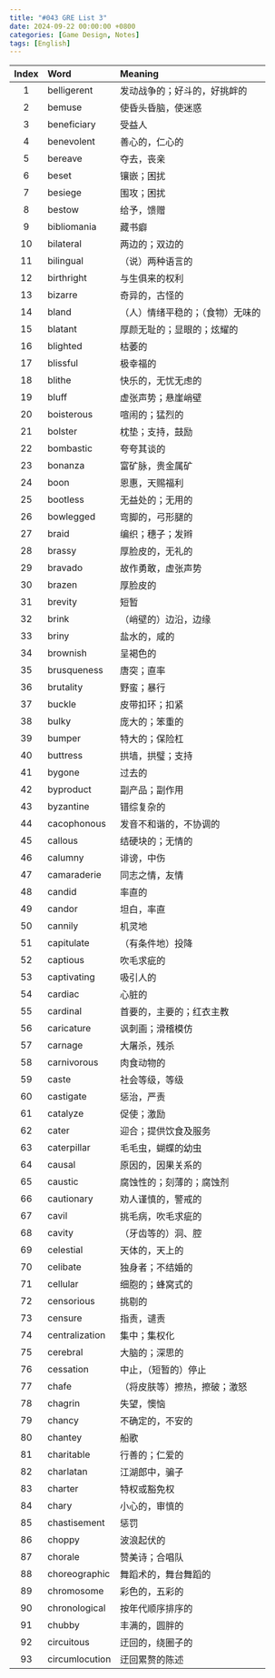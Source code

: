 ```yaml
---
title: "#043 GRE List 3"
date: 2024-09-22 00:00:00 +0800
categories: [Game Design, Notes]
tags: [English]
---
```


|Index|Word|Meaning|
|:---:|:---|:---|
|1|belligerent|发动战争的；好斗的，好挑衅的|
|2|bemuse|使昏头昏脑，使迷惑|
|3|beneficiary|受益人|
|4|benevolent|善心的，仁心的|
|5|bereave|夺去，丧亲|
|6|beset|镶嵌；困扰|
|7|besiege|围攻；困扰|
|8|bestow|给予，馈赠|
|9|bibliomania|藏书癖|
|10|bilateral|两边的；双边的|
|11|bilingual|（说）两种语言的|
|12|birthright|与生俱来的权利|
|13|bizarre|奇异的，古怪的|
|14|bland|（人）情绪平稳的；（食物）无味的|
|15|blatant|厚颜无耻的；显眼的；炫耀的|
|16|blighted|枯萎的|
|17|blissful|极幸福的|
|18|blithe|快乐的，无忧无虑的|
|19|bluff|虚张声势；悬崖峭壁|
|20|boisterous|喧闹的；猛烈的|
|21|bolster|枕垫；支持，鼓励|
|22|bombastic|夸夸其谈的|
|23|bonanza|富矿脉，贵金属矿|
|24|boon|恩惠，天赐福利|
|25|bootless|无益处的；无用的|
|26|bowlegged|弯脚的，弓形腿的|
|27|braid|编织；穗子；发辫|
|28|brassy|厚脸皮的，无礼的|
|29|bravado|故作勇敢，虚张声势|
|30|brazen|厚脸皮的|
|31|brevity|短暂|
|32|brink|（峭壁的）边沿，边缘|
|33|briny|盐水的，咸的|
|34|brownish|呈褐色的|
|35|brusqueness|唐突；直率|
|36|brutality|野蛮；暴行|
|37|buckle|皮带扣环；扣紧|
|38|bulky|庞大的；笨重的|
|39|bumper|特大的；保险杠|
|40|buttress|拱墙，拱璧；支持|
|41|bygone|过去的|
|42|byproduct|副产品；副作用|
|43|byzantine|错综复杂的|
|44|cacophonous|发音不和谐的，不协调的|
|45|callous|结硬块的；无情的|
|46|calumny|诽谤，中伤|
|47|camaraderie|同志之情，友情|
|48|candid|率直的|
|49|candor|坦白，率直|
|50|cannily|机灵地|
|51|capitulate|（有条件地）投降|
|52|captious|吹毛求疵的|
|53|captivating|吸引人的|
|54|cardiac|心脏的|
|55|cardinal|首要的，主要的；红衣主教|
|56|caricature|讽刺画；滑稽模仿|
|57|carnage|大屠杀，残杀|
|58|carnivorous|肉食动物的|
|59|caste|社会等级，等级|
|60|castigate|惩治，严责|
|61|catalyze|促使；激励|
|62|cater|迎合；提供饮食及服务|
|63|caterpillar|毛毛虫，蝴蝶的幼虫|
|64|causal|原因的，因果关系的|
|65|caustic|腐蚀性的；刻薄的；腐蚀剂|
|66|cautionary|劝人谨慎的，警戒的|
|67|cavil|挑毛病，吹毛求疵的|
|68|cavity|（牙齿等的）洞、腔|
|69|celestial|天体的，天上的|
|70|celibate|独身者；不结婚的|
|71|cellular|细胞的；蜂窝式的|
|72|censorious|挑剔的|
|73|censure|指责，谴责|
|74|centralization|集中；集权化|
|75|cerebral|大脑的；深思的|
|76|cessation|中止，（短暂的）停止|
|77|chafe|（将皮肤等）擦热，擦破；激怒|
|78|chagrin|失望，懊恼|
|79|chancy|不确定的，不安的|
|80|chantey|船歌|
|81|charitable|行善的；仁爱的|
|82|charlatan|江湖郎中，骗子|
|83|charter|特权或豁免权|
|84|chary|小心的，审慎的|
|85|chastisement|惩罚|
|86|choppy|波浪起伏的|
|87|chorale|赞美诗；合唱队|
|88|choreographic|舞蹈术的，舞台舞蹈的|
|89|chromosome|彩色的，五彩的|
|90|chronological|按年代顺序排序的|
|91|chubby|丰满的，圆胖的|
|92|circuitous|迂回的，绕圈子的|
|93|circumlocution|迂回累赘的陈述|
